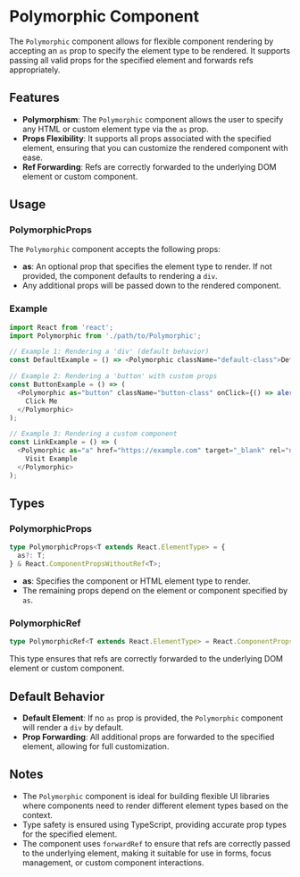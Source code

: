 # Polymorphic Component

The `Polymorphic` component allows for flexible component rendering by accepting an `as` prop to specify the element type to be rendered. It supports passing all valid props for the specified element and forwards refs appropriately.

## Features

- **Polymorphism**: The `Polymorphic` component allows the user to specify any HTML or custom element type via the `as` prop.
- **Props Flexibility**: It supports all props associated with the specified element, ensuring that you can customize the rendered component with ease.
- **Ref Forwarding**: Refs are correctly forwarded to the underlying DOM element or custom component.

## Usage

### PolymorphicProps

The `Polymorphic` component accepts the following props:

- **as**: An optional prop that specifies the element type to render. If not provided, the component defaults to rendering a `div`.
- Any additional props will be passed down to the rendered component.

### Example

```typescript
import React from 'react';
import Polymorphic from './path/to/Polymorphic';

// Example 1: Rendering a 'div' (default behavior)
const DefaultExample = () => <Polymorphic className="default-class">Default Div</Polymorphic>;

// Example 2: Rendering a 'button' with custom props
const ButtonExample = () => (
  <Polymorphic as="button" className="button-class" onClick={() => alert('Button clicked!')}>
    Click Me
  </Polymorphic>
);

// Example 3: Rendering a custom component
const LinkExample = () => (
  <Polymorphic as="a" href="https://example.com" target="_blank" rel="noopener noreferrer">
    Visit Example
  </Polymorphic>
);
```

## Types

### PolymorphicProps

```typescript
type PolymorphicProps<T extends React.ElementType> = {
  as?: T;
} & React.ComponentPropsWithoutRef<T>;
```

- **as**: Specifies the component or HTML element type to render.
- The remaining props depend on the element or component specified by `as`.

### PolymorphicRef

```typescript
type PolymorphicRef<T extends React.ElementType> = React.ComponentPropsWithRef<T>['ref'];
```

This type ensures that refs are correctly forwarded to the underlying DOM element or custom component.

## Default Behavior

- **Default Element**: If no `as` prop is provided, the `Polymorphic` component will render a `div` by default.
- **Prop Forwarding**: All additional props are forwarded to the specified element, allowing for full customization.

## Notes

- The `Polymorphic` component is ideal for building flexible UI libraries where components need to render different element types based on the context.
- Type safety is ensured using TypeScript, providing accurate prop types for the specified element.
- The component uses `forwardRef` to ensure that refs are correctly passed to the underlying element, making it suitable for use in forms, focus management, or custom component interactions.
